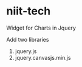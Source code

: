 # niit-tech

Widget for Charts in Jquery 

Add two libraries 
1) jquery.js
2) jquery.canvasjs.min.js

